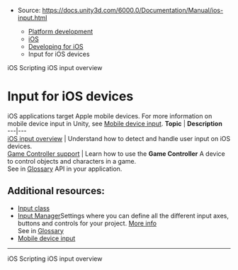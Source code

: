 * Source: https://docs.unity3d.com/6000.0/Documentation/Manual/ios-input.html

  * [Platform development ](https://docs.unity3d.com/6000.0/Documentation/Manual/PlatformSpecific.html)
  * [iOS](https://docs.unity3d.com/6000.0/Documentation/Manual/iphone.html)
  * [Developing for iOS](https://docs.unity3d.com/6000.0/Documentation/Manual/ios-developing.html)
  * Input for iOS devices


[](https://docs.unity3d.com/6000.0/Documentation/Manual/iphone-API.html)
iOS Scripting
[](https://docs.unity3d.com/6000.0/Documentation/Manual/ios-input-overview.html)
iOS input overview
# Input for iOS devices
iOS applications target Apple mobile devices. For more information on mobile device input in Unity, see [Mobile device input](https://docs.unity3d.com/6000.0/Documentation/Manual/MobileInput.html).
**Topic** | **Description**  
---|---  
[iOS input overview](https://docs.unity3d.com/6000.0/Documentation/Manual/ios-input-overview.html) | Understand how to detect and handle user input on iOS devices.  
[Game Controller support](https://docs.unity3d.com/6000.0/Documentation/Manual/ios-game-controller-support.html) | Learn how to use the **Game Controller** A device to control objects and characters in a game.  
See in [Glossary](https://docs.unity3d.com/6000.0/Documentation/Manual/Glossary.html#gamecontroller) API in your application.  
## Additional resources:
  * [Input class](https://docs.unity3d.com/6000.0/Documentation/ScriptReference/Input.html)
  * [Input Manager](https://docs.unity3d.com/6000.0/Documentation/Manual/class-InputManager.html)Settings where you can define all the different input axes, buttons and controls for your project. [More info](https://docs.unity3d.com/6000.0/Documentation/Manual/class-InputManager.html)  
See in [Glossary](https://docs.unity3d.com/6000.0/Documentation/Manual/Glossary.html#InputManager)
  * [Mobile device input](https://docs.unity3d.com/6000.0/Documentation/Manual/MobileInput.html)


* * *
[](https://docs.unity3d.com/6000.0/Documentation/Manual/iphone-API.html)
iOS Scripting
[](https://docs.unity3d.com/6000.0/Documentation/Manual/ios-input-overview.html)
iOS input overview

